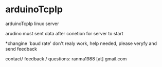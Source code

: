 arduinoTcpIp
============

arduinoTcpIp linux server

arudino must sent data after conetion for server to start


*changine 'baud rate' don't realy work, help needed, please veryfy and send feedback


contact/ feedback / questions:
 ranma1988 [at] gmail.com
